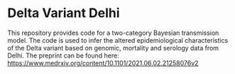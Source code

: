 # Delta Variant Delhi
This repository provides code for a two-category Bayesian transmission model. The code is used to infer the altered epidemiological characteristics of the Delta variant based on genomic, mortality and serology data from Delhi. The preprint can be found here:
https://www.medrxiv.org/content/10.1101/2021.06.02.21258076v2 
